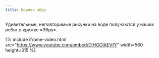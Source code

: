 ```yaml
---
title: Кружок эбру
---
```


Удивительные, неповторимые рисунки на воде получаются у наших ребят в кружке «Эбру».

<!--more-->
{% include iframe-video.html src="https://www.youtube.com/embed/DlHGClAEVfY" width=560 height=315 %}